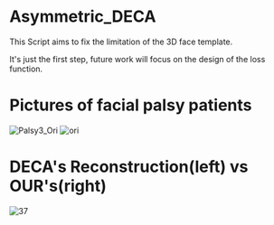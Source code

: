 # Asymmetric_DECA
<p>This Script aims to fix the limitation of the 3D face template.</p>
<p>It's just the first step, future work will focus on the design of the loss function. </p>

# Pictures of facial palsy patients
![Palsy3_Ori](https://user-images.githubusercontent.com/90775550/221798170-ad310857-14c5-4ec7-b218-40391fdf15fd.jpg)
![ori](https://user-images.githubusercontent.com/90775550/221798226-fde42a00-4197-4583-8079-71604b21dceb.png)


# DECA's Reconstruction(left) vs OUR's(right)
![37](https://user-images.githubusercontent.com/90775550/221798863-cc91d9df-28a4-4ce7-8a0e-d178dde30e99.png)

